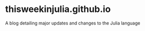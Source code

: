 thisweekinjulia.github.io
=========================

A blog detailing major updates and changes to the Julia language
